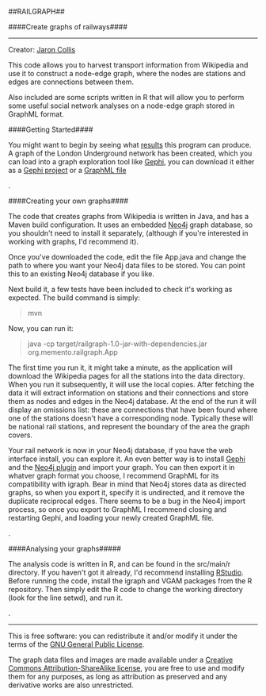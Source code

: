 ##RAILGRAPH##

####Create graphs of railways####

***

Creator: [Jaron Collis](http://memento.org)

This code allows you to harvest transport information from Wikipedia and use it to construct a node-edge graph, 
where the nodes are stations and edges are connections between them. 

Also included are some scripts written in R that will allow you to perform some useful social network analyses 
on a node-edge graph stored in GraphML format.


####Getting Started####

You might want to begin by seeing what [results](https://raw.github.com/jaron/railgraph/master/graphs/tubeDLR.png) this program can produce. A graph of the London Underground network 
has been created, which you can load into a graph exploration tool like [Gephi](http://gephi.org), you can download it either as a 
[Gephi project](https://github.com/jaron/railgraph/blob/master/graphs/tubeDLR.gephi?raw=true) or a [GraphML file](https://raw.github.com/jaron/railgraph/master/graphs/tubeDLR.graphml)

.

####Creating your own graphs####

The code that creates graphs from Wikipedia is written in Java, and has a Maven build configuration. It uses an 
embedded [Neo4j](http://neo4j.org) graph database, so you shouldn't need to install it separately, (although if you're interested in working with graphs, I'd recommend it).

Once you've downloaded the code, edit the file App.java and change the path to where you want your Neo4j data files to be stored. You can point this to an existing Neo4j database if you like.

Next build it, a few tests have been included to check it's working as expected. The build command is simply:

> mvn 

Now, you can run it:

> java -cp target/railgraph-1.0-jar-with-dependencies.jar org.memento.railgraph.App

The first time you run it, it might take a minute, as the application will download the Wikipedia pages for all the stations into the data directory.
When you run it subsequently, it will use the local copies. After fetching the data it will extract information on stations and their connections and store them as nodes and edges 
in the Neo4j database. At the end of the run it will display an omissions list: these are connections that have been found where one of the stations doesn't have a corresponding node. 
Typically these will be national rail stations, and represent the boundary of the area the graph covers.

Your rail network is now in your Neo4j database, if you have the web interface install, you can explore it. An even better way is to install [Gephi](http://gephi.org) 
and the [Neo4j plugin](https://marketplace.gephi.org/plugin/neo4j-graph-database-support/) and import your graph. You can then export it in whatver graph format you choose, I recommend
GraphML for its compatibility with igraph. Bear in mind that Neo4j stores data as directed graphs, so when you export it, specify it is undirected, and it remove the duplicate reciprocal edges.
There seems to be a bug in the Neo4j import process, so once you export to GraphML I recommend closing and restarting Gephi, and loading your newly created GraphML file.  

.

####Analysing your graphs#####

The analysis code is written in R, and can be found in the src/main/r directory. If you haven't got it already, I'd recommend installing [RStudio](http://rstudio.org).
Before running the code, install the igraph and VGAM packages from the R repository. 
Then simply edit the R code to change the working directory (look for the line setwd), and run it. 

.

- - -

This is free software: you can redistribute it and/or modify it under the terms of the [GNU General Public License](http://www.gnu.org/licenses/gpl.html).

The graph data files and images are made available under a [Creative Commons Attribution-ShareAlike license](http://creativecommons.org/licenses/by-sa/3.0/deed.en_US), you are free to use and modify them for any purposes, as long as attribution as preserved and any derivative works are also unrestricted.
